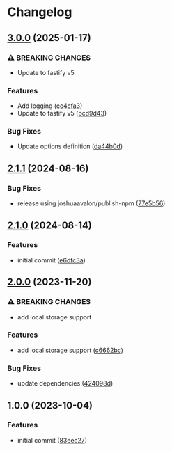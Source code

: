 # Changelog

## [3.0.0](https://github.com/joshuaavalon/fastify-plugins/compare/fastify-plugin-storage-v2.1.1...fastify-plugin-storage-v3.0.0) (2025-01-17)


### ⚠ BREAKING CHANGES

* Update to fastify v5

### Features

* Add logging ([cc4cfa3](https://github.com/joshuaavalon/fastify-plugins/commit/cc4cfa33f2087e8c0a00f86cd9ca23b07ea41a32))
* Update to fastify v5 ([bcd9d43](https://github.com/joshuaavalon/fastify-plugins/commit/bcd9d43c26ec3403934f05d8bfc723085ca82908))


### Bug Fixes

* Update options definition ([da44b0d](https://github.com/joshuaavalon/fastify-plugins/commit/da44b0d9b0f5280da5cce047199dea82a7b418fb))

## [2.1.1](https://github.com/joshuaavalon/fastify-plugins/compare/fastify-plugin-storage-v2.1.0...fastify-plugin-storage-v2.1.1) (2024-08-16)


### Bug Fixes

* release using joshuaavalon/publish-npm ([77e5b56](https://github.com/joshuaavalon/fastify-plugins/commit/77e5b56eaa809b36e5637d946662cd3ec6f3324b))

## [2.1.0](https://github.com/joshuaavalon/fastify-plugins/compare/fastify-plugin-storage-v2.0.0...fastify-plugin-storage-v2.1.0) (2024-08-14)


### Features

* initial commit ([e6dfc3a](https://github.com/joshuaavalon/fastify-plugins/commit/e6dfc3a61794bfb517a1d921f7ae90c2b19693b2))

## [2.0.0](https://github.com/joshuaavalon/fastify-plugin-storage/compare/v1.0.0...v2.0.0) (2023-11-20)


### ⚠ BREAKING CHANGES

* add local storage support

### Features

* add local storage support ([c6662bc](https://github.com/joshuaavalon/fastify-plugin-storage/commit/c6662bcad12709f435d4b19f6595ad91544d998e))


### Bug Fixes

* update dependencies ([424098d](https://github.com/joshuaavalon/fastify-plugin-storage/commit/424098d800e0115e0b0b67331be679bbd2666dea))

## 1.0.0 (2023-10-04)


### Features

* initial commit ([83eec27](https://github.com/joshuaavalon/fastify-plugin-storage/commit/83eec274426592c9b0ca40daa03cae01f7510b84))

